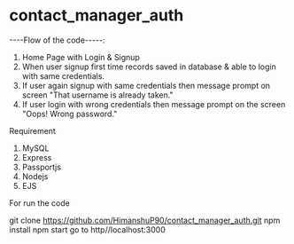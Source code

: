 # contact_manager_auth


----Flow of the code-----:
1) Home Page with Login & Signup
2) When user signup first time records saved in database & able to login with same credentials.
3) If user again signup with same credentials then message prompt on screen "That username is already taken."
4) If user login with wrong credentials then message prompt on the screen "Oops! Wrong password."

Requirement

1) MySQL
2) Express
3) Passportjs
4) Nodejs
5) EJS


For run the code

 git clone https://github.com/HimanshuP90/contact_manager_auth.git
 npm install
 npm start
 go to http//localhost:3000

